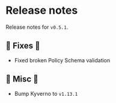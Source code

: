 # Release notes

Release notes for `v0.5.1`.

## :wrench: Fixes :wrench:
- Fixed broken Policy Schema validation

## :guitar: Misc :guitar:
- Bump Kyverno to `v1.13.1`
